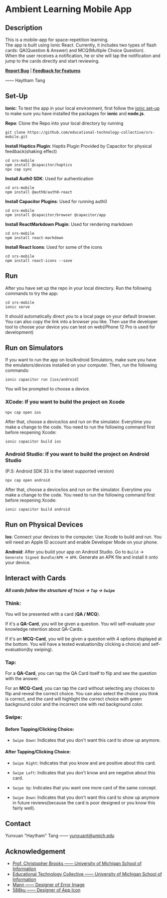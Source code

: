 # Ambient Learning Mobile App

## Description
This is a mobile-app for space-repetition learning.  
The app is built using Ionic React. Currently, it includes two types of flash cards: QA(Question & Answer) and MCQ(Multiple Choice Question).  
When the user receives a notification, he or she will tap the notification and jump to the cards directly and start reviewing. 

**[<ins>Report Bug</ins>](https://github.com/educational-technology-collective/Space-Repetition-Ionic/issues?q=is%3Aopen+is%3Aissue+label%3Abug)**  |  **[<ins>Feedback for Features</ins>](https://github.com/educational-technology-collective/Space-Repetition-Ionic/issues?q=is%3Aopen+is%3Aissue+label%3Aenhancement)**

—— Haytham Tang

## Set-Up
**Ionic**: To test the app in your local environment, first follow the [ionic set-up](https://ionicframework.com/docs/intro/environment) to make sure you have installed the packages for **ionic** and **node.js**.

**Repo**: Clone the Repo into your local directory by running
```
git clone https://github.com/educational-technology-collective/srs-mobile.git
```

**Install Haptics Plugin**: Haptis Plugin Provided by Capacitor for physical feedback(shaking effect)
```
cd srs-mobile
npm install @capacitor/haptics
npx cap sync
```

**Install Auth0 SDK**: Used for authentication
```
cd srs-mobile
npm install @auth0/auth0-react
```

**Install Capacitor Plugins**: Used for running auth0
```
cd srs-mobile
npm install @capacitor/browser @capacitor/app
```

**Install ReactMarkdown Plugin**: Used for rendering markdown
```
cd srs-mobile
npm install react-markdown
```

**Install React Icons**: Used for some of the icons
```
cd srs-mobile
npm install react-icons --save
```

## Run
After you have set up the repo in your local directory. Run the following commands to try the app:
```
cd srs-mobile
ionic serve
```
It should automatically direct you to a local page on your default browser. You can also copy the link into a browser you like. Then use the developer tool to choose your device you can test on web(iPhone 12 Pro is used for development)

## Run on Simulators
If you want to run the app on Ios/Android Simulators, make sure you have the emulators/devices installed on your computer.
Then, run the following commands:
```
ionic capacitor run [ios/android]
```
You will be prompted to choose a device.

### XCode: If you want to build the project on Xcode
```
npx cap open ios
```
After that, choose a device/ios and run on the simulator.
Everytime you make a change to the code. You need to run the following command first before reopening Xcode:
```
ionic capacitor build ios
```
### Android Studio: If you want to build the project on Android Studio
(P.S: Android SDK 33 is the latest supported version)
```
npx cap open android
```
After that, choose a device/ios and run on the simulator.
Everytime you make a change to the code. You need to run the following command first before reopening Xcode:
```
ionic capacitor build android
```

## Run on Physical Devices
**Ios**: Connect your devices to the computer. Use Xcode to build and run. You will need an Apple ID account and enable Developer Mode on your phone.

**Android**: After you build your app on Android Studio. Go to ```Build``` -> ```Generate Signed Bundle/APK``` -> ```APK```. Generate an APK file and install it onto your device.

## Interact with Cards

***All cards follow the structure of ```Think``` -> ```Tap``` -> ```Swipe```***

### Think: 
You will be presented with a card (**QA / MCQ**). 

If it's a **QA-Card**, you will be given a question. You will self-evaluate your knowledge retention about QA-Cards. 

If it's an **MCQ-Card**, you will be given a question with 4 options displayed at the bottom. You will have a tested evaluation(by clicking a choice) and self-evaluation(by swiping).

### Tap:
For a **QA-Card**, you can tap the QA Card itself to flip and see the question with the answer. 

For an **MCQ-Card**, you can tap the card without selecting any choices to flip and reveal the correct choice. You can also select the choice you think is correct, and the card will highlight the correct choice with green background color and the incorrect one with red background color.

### Swipe:

#### Before Tapping/Clicking Choice:
* ```Swipe Down```: Indicates that you don't want this card to show up anymore.

#### After Tapping/Clicking Choice:
* ```Swipe Right```: Indicates that you know and are positive about this card.

* ```Swipe Left```: Indicates that you don't know and are negative about this card.

* ```Swipe Up```: Indicates that you want one more card of the same concept.

* ```Swipe Down```: Indicates that you don't want this card to show up anymore in future reviews(because the card is poor designed or you know this fairly well).

## Contact
Yunxuan "Haytham" Tang —— [yunxuant@umich.edu](mailto:yunxuant@umich.edu)

## Acknowledgement
* [Prof. Christopher Brooks —— University of Michigan School of Information](https://www.si.umich.edu/people/christopher-brooks)
* [Educational Technology Collective —— University of Michigan School of Information](https://edtech.labs.si.umich.edu/)
* [Mann —— Designer of Error Image](https://www.inspirationde.com/image/60019/)
* [588ku —— Designer of App Icon](https://pngtree.com/freepng/red-maple-tree_4742154.html?share=3)
